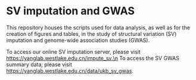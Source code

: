 # SV imputation and GWAS

This repository houses the scripts used for data analysis, as well as for the creation of figures and tables, in the study of structural variation (SV) imputation and genome-wide association studies (GWAS).

To access our online SV imputation server, please visit https://yanglab.westlake.edu.cn/impute_sv.\n
To access the SV GWAS summary data, please visit https://yanglab.westlake.edu.cn/data/ukb_sv_gwas.
